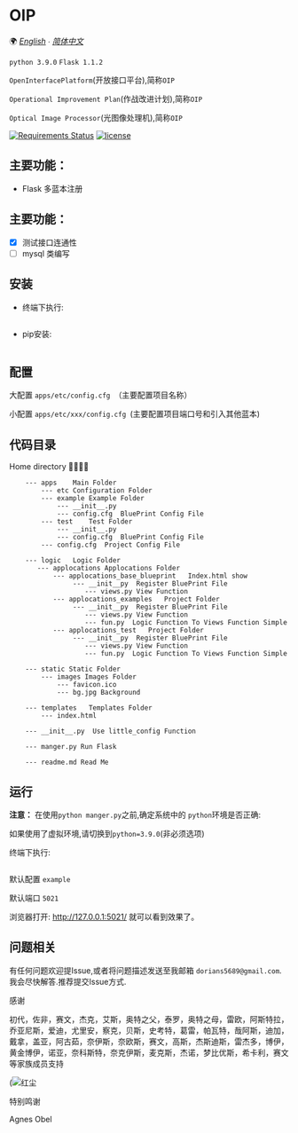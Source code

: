 # OIP
🌍
*[English](/docs/README-en.md) ∙ [简体中文](README.md)*

`python 3.9.0` `Flask 1.1.2`

`OpenInterfacePlatform`(开放接口平台),简称`OIP`

`Operational Improvement Plan`(作战改进计划),简称`OIP`

`Optical Image Processor`(光图像处理机),简称`OIP`



[![Requirements Status](https://requires.io/github/liangliangyy/DjangoBlog/requirements.svg?branch=master)](https://requires.io/github/liangliangyy/DjangoBlog/requirements/?branch=master)  [![license](https://img.shields.io/github/license/liangliangyy/djangoblog.svg)]()

## 主要功能：

- Flask 多蓝本注册

## 主要功能：

- [x] 测试接口连通性
-  [ ] mysql 类编写

## 安装

- 终端下执行:
    ```git clone  https://github.com/FuJianTech/OIP.git
    ```

- pip安装:

    ```pip install -Ur requirements.txt
    ```


## 配置
大配置 `apps/etc/config.cfg `（主要配置项目名称）

小配置 `apps/etc/xxx/config.cfg `(主要配置项目端口号和引入其他蓝本)


## 代码目录

Home directory 🙋‍♀️🙋‍♂️

        --- apps    Main Folder
            --- etc Configuration Folder
            --- example Example Folder
                --- __init__.py
                --- config.cfg  BluePrint Config File
            --- test    Test Folder
                --- __init__.py
                --- config.cfg  BluePrint Config File
            --- config.cfg  Project Config File

        --- logic   Logic Folder
           --- applocations Applocations Folder
               --- applocations_base_blueprint   Index.html show
                    --- __init__py  Register BluePrint File
                       --- views.py View Function
               --- applocations_examples   Project Folder
                    --- __init__py  Register BluePrint File
                       --- views.py View Function
                       --- fun.py  Logic Function To Views Function Simple
               --- applocations_test   Project Folder
                    --- __init__py  Register BluePrint File
                       --- views.py View Function
                       --- fun.py  Logic Function To Views Function Simple

        --- static Static Folder
            --- images Images Folder
                --- favicon.ico
                --- bg.jpg Background

        --- templates   Templates Folder
            --- index.html

        --- __init__.py  Use little_config Function

        --- manger.py Run Flask

        --- readme.md Read Me


## 运行

**注意：** 在使用`python manger.py`之前,确定系统中的 `python`环境是否正确:

如果使用了虚拟环境,请切换到`python=3.9.0`(非必须选项)

 终端下执行:
```python manger.py
```

默认配置 `example`

默认端口 `5021`

浏览器打开: http://127.0.0.1:5021/  就可以看到效果了。


## 问题相关

有任何问题欢迎提Issue,或者将问题描述发送至我邮箱 `dorians5689@gmail.com`.我会尽快解答.推荐提交Issue方式.

感谢



初代，佐非，赛文，杰克，艾斯，奥特之父，泰罗，奥特之母，雷欧，阿斯特拉，乔亚尼斯，爱迪，尤里安，察克，贝斯，史考特，葛雷，帕瓦特，哉阿斯，迪加，戴拿，盖亚，阿古茹，奈伊斯，奈欧斯，赛文，高斯，杰斯迪斯，雷杰多，博伊，黄金博伊，诺亚，奈科斯特，奈克伊斯，麦克斯，杰诺，梦比优斯，希卡利，赛文等家族成员支持

(![红尘](http://dorians.top/usr/uploads/2021/0105/红尘.jpg)

特别鸣谢

Agnes Obel





